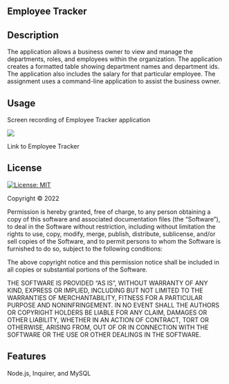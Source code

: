 ## Employee Tracker 

## Description 

The application allows a business owner to view and manage the departments, roles, and employees within the organization. The application creates a formatted table showing department names and department ids. The application also includes the salary for that particular employee. The assignment uses a command-line application to assist the business owner.

## Usage

Screen recording of Employee Tracker application

![](Assets/Employee%20Tracker%20Sreen%20Recording.gif)

Link to Employee Tracker 



## License

[![License: MIT](https://img.shields.io/badge/License-MIT-yellow.svg)](https://opensource.org/licenses/MIT)

Copyright © 2022 <Anquavious Grant>

Permission is hereby granted, free of charge, to any person obtaining a copy of this software and associated documentation files (the “Software”), to deal in the Software without restriction, including without limitation the rights to use, copy, modify, merge, publish, distribute, sublicense, and/or sell copies of the Software, and to permit persons to whom the Software is furnished to do so, subject to the following conditions:

The above copyright notice and this permission notice shall be included in all copies or substantial portions of the Software.

THE SOFTWARE IS PROVIDED “AS IS”, WITHOUT WARRANTY OF ANY KIND, EXPRESS OR IMPLIED, INCLUDING BUT NOT LIMITED TO THE WARRANTIES OF MERCHANTABILITY, FITNESS FOR A PARTICULAR PURPOSE AND NONINFRINGEMENT. IN NO EVENT SHALL THE AUTHORS OR COPYRIGHT HOLDERS BE LIABLE FOR ANY CLAIM, DAMAGES OR OTHER LIABILITY, WHETHER IN AN ACTION OF CONTRACT, TORT OR OTHERWISE, ARISING FROM, OUT OF OR IN CONNECTION WITH THE SOFTWARE OR THE USE OR OTHER DEALINGS IN THE SOFTWARE.

## Features

Node.js, Inquirer, and MySQL

